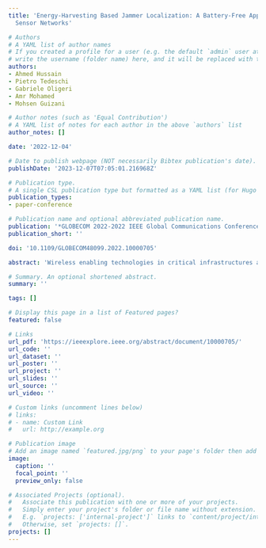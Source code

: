 ```yaml
---
title: 'Energy-Harvesting Based Jammer Localization: A Battery-Free Approach in Wireless
  Sensor Networks'

# Authors
# A YAML list of author names
# If you created a profile for a user (e.g. the default `admin` user at `content/authors/admin/`), 
# write the username (folder name) here, and it will be replaced with their full name and linked to their profile.
authors:
- Ahmed Hussain
- Pietro Tedeschi
- Gabriele Oligeri
- Amr Mohamed
- Mohsen Guizani

# Author notes (such as 'Equal Contribution')
# A YAML list of notes for each author in the above `authors` list
author_notes: []

date: '2022-12-04'

# Date to publish webpage (NOT necessarily Bibtex publication's date).
publishDate: '2023-12-07T07:05:01.216968Z'

# Publication type.
# A single CSL publication type but formatted as a YAML list (for Hugo requirements).
publication_types:
- paper-conference

# Publication name and optional abbreviated publication name.
publication: '*GLOBECOM 2022-2022 IEEE Global Communications Conference*'
publication_short: ''

doi: '10.1109/GLOBECOM48099.2022.10000705'

abstract: 'Wireless enabling technologies in critical infrastructures are increasing the efficiency of communications. Most of these technologies are vulnerable to jamming attacks. Jamming attacks are among the most effective countermeasures to attack and compromise their availability. Jamming is an interfering signal that limits the intended receiver from correctly receiving the messages. Localizing a jammer deployed by the adversary in wireless sensor networks becomes difficult, if not impossible, due to the inaccessibility of the affected sensors in the network. This paper proposes an effective yet efficient jammer localization scheme where battery-free Radio-Frequency Identification (RFID) sensor tags harvest the energy from the signal emitted by a powerful jammer. We compute the distance and estimate the actual jammer location based on the power received at each energy-harvesting node. We conduct extensive simulations campaign to test and illustrate the effectiveness of the proposed scheme. Finally, we demonstrate the possibility of deploying the proposed scheme with off-shelf equipment and consuming only 0.2175 mJ.'

# Summary. An optional shortened abstract.
summary: ''

tags: []

# Display this page in a list of Featured pages?
featured: false

# Links
url_pdf: 'https://ieeexplore.ieee.org/abstract/document/10000705/'
url_code: ''
url_dataset: ''
url_poster: ''
url_project: ''
url_slides: ''
url_source: ''
url_video: ''

# Custom links (uncomment lines below)
# links:
# - name: Custom Link
#   url: http://example.org

# Publication image
# Add an image named `featured.jpg/png` to your page's folder then add a caption below.
image:
  caption: ''
  focal_point: ''
  preview_only: false

# Associated Projects (optional).
#   Associate this publication with one or more of your projects.
#   Simply enter your project's folder or file name without extension.
#   E.g. `projects: ['internal-project']` links to `content/project/internal-project/index.md`.
#   Otherwise, set `projects: []`.
projects: []
---
```

